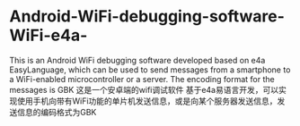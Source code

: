 # Android-WiFi-debugging-software-WiFi-e4a-
This is an Android WiFi debugging software
developed based on e4a EasyLanguage, which can be used to send messages from a smartphone to a WiFi-enabled microcontroller or a server. The encoding format for the messages is GBK
这是一个安卓端的wifi调试软件
基于e4a易语言开发，可以实现使用手机向带有WiFi功能的单片机发送信息，或是向某个服务器发送信息，发送信息的编码格式为GBK

